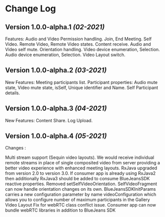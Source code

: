 Change Log
==========

Version 1.0.0-alpha.1 *(02-2021)*
---------------------------------
Features:
Audio and Video Permission handling. 
Join, End Meeting. 
Self Video. 
Remote Video, Remote Video states. 
Content receive. 
Audio and Video self mute. 
Orientation handling. 
Video device enumeration, Selection. 
Audio device enumeration, Selection. 
Video Layout switch.

Version 1.0.0-alpha.2 *(03-2021)*
---------------------------------
New Features:
Meeting participants list.
Participant properties: Audio mute state, Video mute state, isSelf, Unique identifier and Name.
Self Participant details.

Version 1.0.0-alpha.3 *(04-2021)*
---------------------------------
New Features:
Content Share.
Log Upload.


Version 1.0.0-alpha.4 *(05-2021)*
---------------------------------
Changes :

Multi stream support (Sequin video layouts). We would receive individual remote streams in place of single composited video from server providing a better video experience with enhanced meeting layouts.
RxJava upgraded from version 2.0 to version 3.0. If consumer app is already using RxJava2 then additionally RxJava3 should be added to consume BlueJeansSDK reactive properties.
Removed setSelfVideoOrientation. SelfVideoFragment can now handle orientation changes on its own.
BlueJeansSDKInitParams carries a new configuration parameter by name videoConfiguration which allows you to configure number of maximum participants in the Gallery Video Layout
Fix for webRTC class conflict issue. Consumer app can now bundle webRTC libraries in addition to BlueJeans SDK

